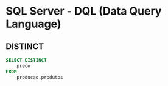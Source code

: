 # SQL Server - DQL (Data Query Language)

## DISTINCT

~~~sql
SELECT DISTINCT
    preco
FROM
    producao.produtos    
~~~
